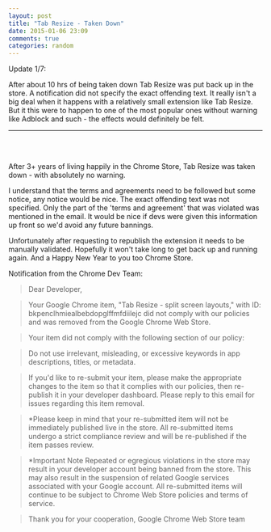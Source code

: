 ```yaml
---
layout: post
title: "Tab Resize - Taken Down"
date: 2015-01-06 23:09
comments: true
categories: random
---
```


Update 1/7:

After about 10 hrs of being taken down Tab Resize was put back up in the store. A notification did not specify the exact offending text. It really isn't a big deal when it happens with a relatively small extension like Tab Resize. But it this were to happen to one of the most popular ones without warning like Adblock and such - the effects would definitely be felt.

-----------------------
<br></br>

After 3+ years of living happily in the Chrome Store, Tab Resize was taken down - with absolutely no warning.

I understand that the terms and agreements need to be followed but some notice, any notice would be nice. The exact offending text was not specified. Only the part of the 'terms and agreement' that was violated was mentioned in the email. It would be nice if devs were given this information up front so we'd avoid any future bannings.

Unfortunately after requesting to republish the extension it needs to be manually validated. Hopefully it won't take long to get back up and running again. And a Happy New Year to you too Chrome Store.

Notification from the Chrome Dev Team:

> Dear Developer,

> Your Google Chrome item, "Tab Resize - split screen layouts," with ID: bkpenclhmiealbebdopglffmfdiilejc did not comply with our policies and was removed from the Google Chrome Web Store.

> Your item did not comply with the following section of our policy:

> Do not use irrelevant, misleading, or excessive keywords in app descriptions, titles, or metadata.

> If you'd like to re-submit your item, please make the appropriate changes to the item so that it complies with our policies, then re-publish it in your developer dashboard. Please reply to this email for issues regarding this item removal.

> *Please keep in mind that your re-submitted item will not be immediately published live in the store. All re-submitted items undergo a strict compliance review and will be re-published if the item passes review.

> *Important Note
> Repeated or egregious violations in the store may result in your developer account being banned from the store. This may also result in the suspension of related Google services associated with your Google account. All re-submitted items will continue to be subject to Chrome Web Store policies and terms of service.

> Thank you for your cooperation,
> Google Chrome Web Store team